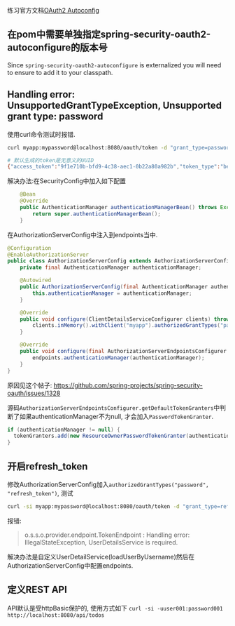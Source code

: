 

练习官方文档[OAuth2 Autoconfig](https://docs.spring.io/spring-security-oauth2-boot/docs/2.0.6.RELEASE/reference/htmlsingle/)

## 在pom中需要单独指定spring-security-oauth2-autoconfigure的版本号
Since `spring-security-oauth2-autoconfigure` is externalized you will need to ensure to add it to your classpath.

## Handling error: UnsupportedGrantTypeException, Unsupported grant type: password
使用curl命令测试时报错.

```sh
curl myapp:mypassword@localhost:8080/oauth/token -d "grant_type=password&username=user001&password=password001"

# 默认生成的token是无意义的UUID
{"access_token":"9f1e710b-bfd9-4c38-aec1-0b22a80a982b","token_type":"bearer","expires_in":43199,"scope":"all"}
```

解决办法:在SecurityConfig中加入如下配置

```java
	@Bean
	@Override
	public AuthenticationManager authenticationManagerBean() throws Exception {
		return super.authenticationManagerBean();
	}
```

在AuthorizationServerConfig中注入到endpoints当中.

```java
@Configuration
@EnableAuthorizationServer
public class AuthorizationServerConfig extends AuthorizationServerConfigurerAdapter {
	private final AuthenticationManager authenticationManager;

	@Autowired
	public AuthorizationServerConfig(final AuthenticationManager authenticationManager) {
		this.authenticationManager = authenticationManager;
	}

	@Override
	public void configure(ClientDetailsServiceConfigurer clients) throws Exception {
		clients.inMemory().withClient("myapp").authorizedGrantTypes("password").secret("{noop}mypassword").scopes("all");
	}

	@Override
	public void configure(final AuthorizationServerEndpointsConfigurer endpoints) throws Exception {
		endpoints.authenticationManager(authenticationManager);
	}
}
```

原因见这个帖子: https://github.com/spring-projects/spring-security-oauth/issues/1328

源码`AuthorizationServerEndpointsConfigurer.getDefaultTokenGranters`中判断了如果authenticationManager不为null, 才会加入`PasswordTokenGranter`.

```java
if (authenticationManager != null) {
  tokenGranters.add(new ResourceOwnerPasswordTokenGranter(authenticationManager,...));
}
```

## 开启refresh_token
修改AuthorizationServerConfig加入`authorizedGrantTypes("password", "refresh_token")`, 测试

```sh
curl -si myapp:mypassword@localhost:8080/oauth/token -d "grant_type=refresh_token&refresh_token=e7ec8488-ec50-4160-a12b-ef72ec5cc2bf"
```

报错:
> o.s.s.o.provider.endpoint.TokenEndpoint  : Handling error: IllegalStateException, UserDetailsService is required.

解决办法是自定义UserDetailService(loadUserByUsername)然后在AuthorizationServerConfig中配置endpoints.

## 定义REST API
API默认是受httpBasic保护的, 使用方式如下
`curl -si -uuser001:password001 http://localhost:8080/api/todos`



